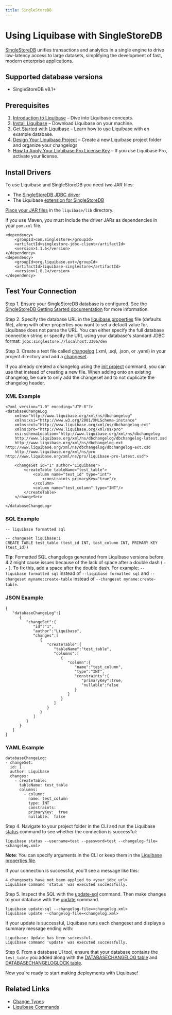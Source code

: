 ```yaml
---
title: SingleStoreDB
---
```


# Using Liquibase with SingleStoreDB
[SingleStoreDB](https://www.singlestore.com/) unifies transactions and analytics in a single engine to drive low-latency access to large datasets, simplifying the development of fast, modern enterprise applications.

## Supported database versions
* SingleStoreDB v8.1+

## Prerequisites
1. [Introduction to Liquibase](https://docs.liquibase.com/concepts/introduction-to-liquibase.html) – Dive into Liquibase concepts.
2. [Install Liquibase](https://docs.liquibase.com/start/install/home.html) – Download Liquibase on your machine.
3. [Get Started with Liquibase](https://docs.liquibase.com/start/home.html) – Learn how to use Liquibase with an example database.
4. [Design Your Liquibase Project](https://docs.liquibase.com/start/design-liquibase-project.html) – Create a new Liquibase project folder and organize your changelogs
5. [How to Apply Your Liquibase Pro License Key](https://docs.liquibase.com/workflows/liquibase-pro/how-to-apply-your-liquibase-pro-license-key.html) – If you use Liquibase Pro, activate your license.

## Install Drivers
To use Liquibase and SingleStoreDB you need two JAR files:

* The [SingleStoreDB JDBC driver](https://docs.singlestore.com/managed-service/en/developer-resources/connect-with-application-development-tools/connect-with-java-jdbc/the-singlestore-jdbc-driver.html)
* The Liquibase [extension for SingleStoreDB](https://github.com/liquibase/liquibase-singlestore/releases)

[Place your JAR files](https://docs.liquibase.com/workflows/liquibase-community/adding-and-updating-liquibase-drivers.html) in the `liquibase/lib` directory.

If you use Maven, you must include the driver JARs as dependencies in your `pom.xml` file.
    
    <dependency>
        <groupId>com.singlestore</groupId>
        <artifactId>singlestore-jdbc-client</artifactId>
        <version>1.1.5</version>
    </dependency>
    <dependency>
        <groupId>org.liquibase.ext</groupId>
        <artifactId>liquibase-singlestore</artifactId>
        <version>1.0.1</version>
    </dependency>

## Test Your Connection
Step 1. Ensure your SingleStoreDB database is configured. See the [SingleStoreDB Getting Started documentation](https://docs.singlestore.com) for more information.

Step 2. Specify the database URL in the [liquibase.properties](https://docs.liquibase.com/concepts/connections/creating-config-properties.html) file (defaults file), along with other properties you want to set a default value for. Liquibase does not parse the URL. You can either specify the full database connection string or specify the URL using your database's standard JDBC format: `jdbc:singlestore://localhost:3306/dev`

Step 3. Create a text file called [changelog](https://docs.liquibase.com/concepts/changelogs/home.html) (.xml, .sql, .json, or .yaml) in your project directory and add a [changeset](https://docs.liquibase.com/concepts/changelogs/changeset.html).

If you already created a changelog using the [init project](https://docs.liquibase.com/commands/init/project.html) command, you can use that instead of creating a new file. When adding onto an existing changelog, be sure to only add the changeset and to not duplicate the changelog header.

### XML Example
    <?xml version="1.0" encoding="UTF-8"?>
    <databaseChangeLog
        xmlns="http://www.liquibase.org/xml/ns/dbchangelog"
        xmlns:xsi="http://www.w3.org/2001/XMLSchema-instance"
        xmlns:ext="http://www.liquibase.org/xml/ns/dbchangelog-ext"
        xmlns:pro="http://www.liquibase.org/xml/ns/pro"
        xsi:schemaLocation="http://www.liquibase.org/xml/ns/dbchangelog
        http://www.liquibase.org/xml/ns/dbchangelog/dbchangelog-latest.xsd
        http://www.liquibase.org/xml/ns/dbchangelog-ext http://www.liquibase.org/xml/ns/dbchangelog/dbchangelog-ext.xsd
        http://www.liquibase.org/xml/ns/pro http://www.liquibase.org/xml/ns/pro/liquibase-pro-latest.xsd">
    
        <changeSet id="1" author="Liquibase">
            <createTable tableName="test_table">
                <column name="test_id" type="int">
                    <constraints primaryKey="true"/>
                </column>
                <column name="test_column" type="INT"/>
            </createTable>
        </changeSet>
    
    </databaseChangeLog>

### SQL Example
    -- liquibase formatted sql
    
    -- changeset liquibase:1
    CREATE TABLE test_table (test_id INT, test_column INT, PRIMARY KEY (test_id))

**Tip**: Formatted SQL changelogs generated from Liquibase versions before 4.2 might cause issues because of the lack of space after a double dash ( `--` ). To fix this, add a space after the double dash. For example: `-- liquibase formatted sql` instead of `--liquibase formatted sql` and `-- changeset myname:create-table` instead of `--changeset myname:create-table`.

### JSON Example
    {
       "databaseChangeLog":[
          {
             "changeSet":{
                "id":"1",
                "author":"Liquibase",
                "changes":[
                   {
                      "createTable":{
                         "tableName":"test_table",
                         "columns":[
                            {
                               "column":{
                                  "name":"test_column",
                                  "type":"INT",
                                  "constraints":{
                                     "primaryKey":true,
                                     "nullable":false
                                  }
                               }
                            }
                         ]
                      }
                   }
                ]
             }
          }
       ]
    }

### YAML Example
    databaseChangeLog:
    - changeSet:
      id: 1
      author: Liquibase
      changes:
        - createTable:
          tableName: test_table
          columns:
            - column:
              name: test_column
              type: INT
              constraints:
              primaryKey:  true
              nullable:  false

Step 4. Navigate to your project folder in the CLI and run the Liquibase [status](https://docs.liquibase.com/commands/change-tracking/status.html) command to see whether the connection is successful:

    liquibase status --username=test --password=test --changelog-file=<changelog.xml>

**Note**: You can specify arguments in the CLI or keep them in the [Liquibase properties file](https://docs.liquibase.com/concepts/connections/creating-config-properties.html).

If your connection is successful, you'll see a message like this:

    4 changesets have not been applied to <your_jdbc_url>
    Liquibase command 'status' was executed successfully.

Step 5. Inspect the SQL with the [update-sql](https://docs.liquibase.com/commands/update/update-sql.html) command. Then make changes to your database with the [update](https://docs.liquibase.com/commands/update/update.html) command.

    liquibase update-sql --changelog-file=<changelog.xml>
    liquibase update --changelog-file=<changelog.xml>

If your update is successful, Liquibase runs each changeset and displays a summary message ending with:

    Liquibase: Update has been successful.
    Liquibase command 'update' was executed successfully.

Step 6. From a database UI tool, ensure that your database contains the `test_table` you added along with the [DATABASECHANGELOG table](https://docs.liquibase.com/concepts/tracking-tables/databasechangelog-table.html) and [DATABASECHANGELOGLOCK table](https://docs.liquibase.com/concepts/tracking-tables/databasechangeloglock-table.html).

Now you're ready to start making deployments with Liquibase!

## Related Links
* [Change Types](https://docs.liquibase.com/change-types/home.html)
* [Liquibase Commands](https://docs.liquibase.com/commands/home.html)



